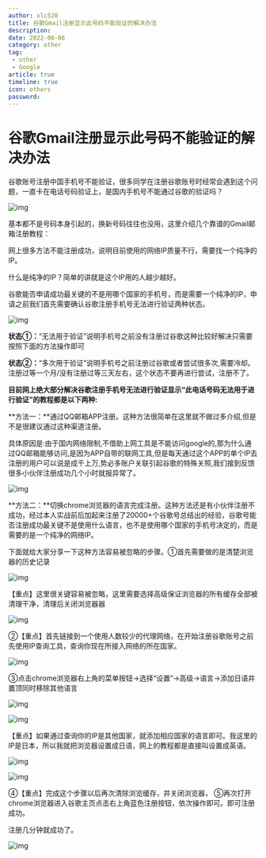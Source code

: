 ```yaml
---
author: xlc520
title: 谷歌Gmail注册显示此号码不能验证的解决办法
description: 
date: 2022-06-06
category: other
tag: 
 - other
 - Google
article: true
timeline: true
icon: others
password: 
---
```


# 谷歌Gmail注册显示此号码不能验证的解决办法

谷歌账号注册中国手机号不能验证，很多同学在注册谷歌账号时经常会遇到这个问题，一直卡在电话号码验证上，是国内手机号不能通过谷歌的验证吗？

![img](http://alist.ciberviler.top/d/ecloud180/images/blogImage/1620-165365038994811.png)

基本都不是号码本身引起的，换新号码往往也没用，这里介绍几个靠谱的Gmail邮箱注册教程：

网上很多方法不能注册成功，说明目前使用的网络IP质量不行，需要找一个纯净的IP。

什么是纯净的IP？简单的讲就是这个IP用的人越少越好。

谷歌能否申请成功最关键的不是用哪个国家的手机号，而是需要一个纯净的IP，申请之前我们首先需要确认谷歌注册手机号无法进行验证两种状态。

![img](http://alist.ciberviler.top/d/ecloud180/images/blogImage/1620-16536503899481.png)

**状态①：**“无法用于验证”说明手机号之前没有注册过谷歌这种比较好解决只需要按照下面的方法操作即可

**状态②：**“多次用于验证”说明手机号之前注册过谷歌或者尝试很多次,需要冷却。注册过等一个月/没有注册过等三天左右，这个状态不要再进行尝试，注册不了。 

**目前网上绝大部分解决谷歌注册手机号无法进行验证显示“此电话号码无法用于进行验证”的教程都是以下两种:**

**方法一：**通过QQ邮箱APP注册。这种方法很简单在这里就不做过多介绍,但是不是很建议通过这种渠道注册。

具体原因是:由于国内网络限制,不借助上网工具是不能访问google的,那为什么通过QQ邮箱能够访问,是因为APP自带的联网工具,但是每天通过这个APP的单个IP去注册的用户可以说是成千上万,势必多账户关联引起谷歌的特殊关照,我们接到反馈很多小伙伴注册成功几个小时就报异常了。

![img](http://alist.ciberviler.top/d/ecloud180/images/blogImage/1620-16536503899482.jpeg)

**方法二：**切换chrome浏览器的语言完成注册。这种方法还是有小伙伴注册不成功，经过本人实战前后加起来注册了20000+个谷歌号总结出的经验，谷歌号能否注册成功最关键不是使用什么语言，也不是使用哪个国家的手机号决定的，而是需要的是一个纯净的网络IP。

下面就给大家分享一下这种方法容易被忽略的步骤。①首先需要做的是清楚浏览器的历史记录

![img](http://alist.ciberviler.top/d/ecloud180/images/blogImage/1620-16536503899483.jpeg)

【重点】这里很关键容易被忽略，这里需要选择高级保证浏览器的所有缓存全部被清理干净，清理后关闭浏览器器

![img](http://alist.ciberviler.top/d/ecloud180/images/blogImage/1620-16536503899494.jpeg)

②【重点】首先链接到一个使用人数较少的代理网络，在开始注册谷歌账号之前先使用IP查询工具，查询你现在所接入网络的所在国家。

![img](http://alist.ciberviler.top/d/ecloud180/images/blogImage/1620-16536503899495.jpeg)

③点击chrome浏览器右上角的菜单按钮→选择“设置”→高级→语言→添加日语并置顶同时移除其他语言

![img](http://alist.ciberviler.top/d/ecloud180/images/blogImage/1620-16536503899496.jpeg)

![img](http://alist.ciberviler.top/d/ecloud180/images/blogImage/1620-16536503899497.jpeg)

【重点】如果通过查询你的IP是其他国家，就添加相应国家的语言即可。我这里的IP是日本，所以我就把浏览器设置成日语，网上的教程都是直接叫设置成英语。

![img](http://alist.ciberviler.top/d/ecloud180/images/blogImage/1620-16536503899498.jpeg)

![img](http://alist.ciberviler.top/d/ecloud180/images/blogImage/1620-16536503899499.jpeg)

④【重点】完成这个步骤以后再次清除浏览缓存，并关闭浏览器， ⑤再次打开chrome浏览器进入谷歌主页点击右上角蓝色注册按钮，依次操作即可。即可注册成功。

注册几分钟就成功了。

![img](http://alist.ciberviler.top/d/ecloud180/images/blogImage/1620-165365038994910.jpeg)

